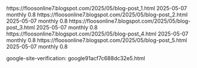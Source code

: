 <?xml version="1.0" encoding="UTF-8"?>
<urlset xmlns="http://www.sitemaps.org/schemas/sitemap/0.9">
  <url>
    <loc>https://floosonline7.blogspot.com/2025/05/blog-post_1.html</loc>
    <lastmod>2025-05-07</lastmod>
    <changefreq>monthly</changefreq>
    <priority>0.8</priority>
  </url>
  <url>
    <loc>https://floosonline7.blogspot.com/2025/05/blog-post_2.html</loc>
    <lastmod>2025-05-07</lastmod>
    <changefreq>monthly</changefreq>
    <priority>0.8</priority>
  </url>
  <url>
    <loc>https://floosonline7.blogspot.com/2025/05/blog-post_3.html</loc>
    <lastmod>2025-05-07</lastmod>
    <changefreq>monthly</changefreq>
    <priority>0.8</priority>
  </url>
  <url>
    <loc>https://floosonline7.blogspot.com/2025/05/blog-post_4.html</loc>
    <lastmod>2025-05-07</lastmod>
    <changefreq>monthly</changefreq>
    <priority>0.8</priority>
  </url>
  <url>
    <loc>https://floosonline7.blogspot.com/2025/05/blog-post_5.html</loc>
    <lastmod>2025-05-07</lastmod>
    <changefreq>monthly</changefreq>
    <priority>0.8</priority>
  </url>
</urlset>

google-site-verification: google91acf7c688dc32e5.html
